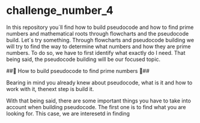 # challenge_number_4


In this repository you´ll find how to build pseudocode and how to find prime numbers and mathematical roots through flowcharts and the pseudocode build.  Let´s try something. Through flowcharts and pseudocode building we will try to find the way to determine what numbers and how they are prime numbers. To do so, we have to first identify what exactly do I need. That being said, the pseudocode building will be our focused topic.



##:stars: How to build pseudocode to find prime numbers :stars:##

Bearing in mind you already knew about pseudocode, what is it and how to work with it, thenext step is build it. 

With that being said, there are some important things you have to take into account when building pseudocode. The first one is to find what you are looking for. This case, we are interesetd in finding 
